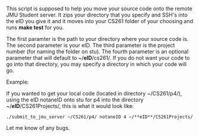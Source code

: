 This script is supposed to help you move your source code onto the remote JMU Student server. It zips your directory that you specify and SSH's into the eID you give it and it moves into your CS261 folder of your choosing and runs **make test** for you.

The first paramter is the path to your directory where your source code is. 
The second parameter is your eID. 
The third parameter is the project number (for naming the folder on stu). 
The fourth parameter is an optional parameter that will default to ~/**eID**/cs261/. If you do not want your code to go into that directory, you may specify a directory in which your code will go.


Example:

If you wanted to get your local code (located in directory ~/CS261/p4/), using the eID notaneID onto stu for p4 into the directory ~/**eID**/CS261Projects/, this is what it would look like:

  ```
  ./submit_to_jmu_server ~/CS261/p4/ notaneID 4 ~/**eID**/CS261Projects/ 
  ```




Let me know of any bugs.


